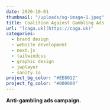 ```yaml
---
date: 2020-10-01
thumbnail: "/uploads/og-image-1.jpeg"
title: Coalition Against Gambling Ads
url: "[caga.uk](https://caga.uk)"
categories:
  - brand design
  - website development
  - next.js
  - tailwindcss
  - graphic design
  - jwplayer
  - sanity.io
project_bg_color: "#EE8012"
project_fg_color: "#000000"
---
```


**Anti-gambling ads campaign.**
